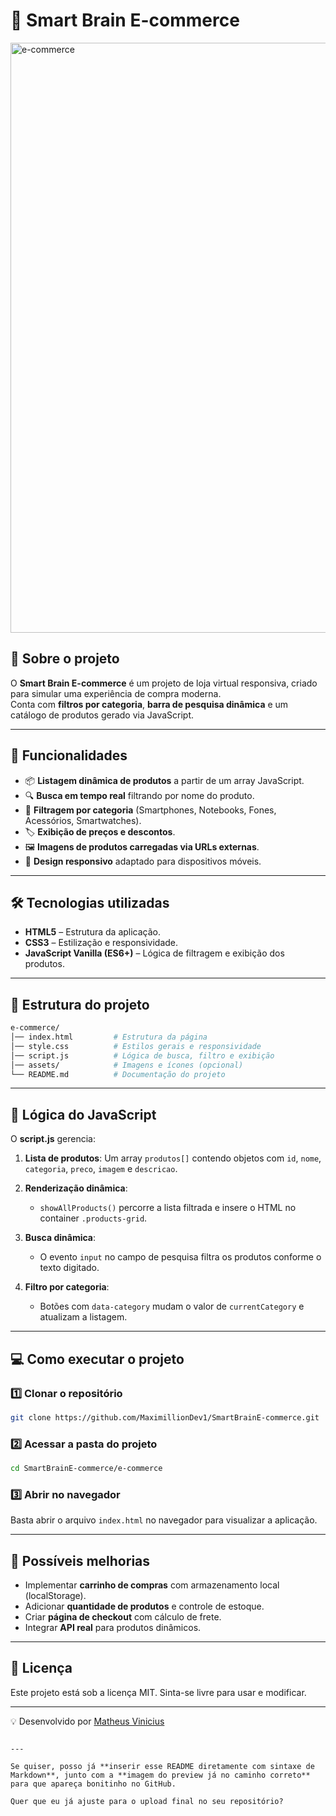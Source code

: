
# 🧠 Smart Brain E-commerce

<img width="1919" height="944" alt="e-commerce" src="https://github.com/user-attachments/assets/5ea5fd39-afa3-46de-a92f-29b5bbfb3de1" />



## 📌 Sobre o projeto
O **Smart Brain E-commerce** é um projeto de loja virtual responsiva, criado para simular uma experiência de compra moderna.  
Conta com **filtros por categoria**, **barra de pesquisa dinâmica** e um catálogo de produtos gerado via JavaScript.

---

## 🚀 Funcionalidades
- 📦 **Listagem dinâmica de produtos** a partir de um array JavaScript.
- 🔍 **Busca em tempo real** filtrando por nome do produto.
- 📂 **Filtragem por categoria** (Smartphones, Notebooks, Fones, Acessórios, Smartwatches).
- 🏷 **Exibição de preços e descontos**.
- 🖼 **Imagens de produtos carregadas via URLs externas**.
- 📱 **Design responsivo** adaptado para dispositivos móveis.

---

## 🛠 Tecnologias utilizadas
- **HTML5** – Estrutura da aplicação.
- **CSS3** – Estilização e responsividade.
- **JavaScript Vanilla (ES6+)** – Lógica de filtragem e exibição dos produtos.

---

## 📂 Estrutura do projeto
```bash
e-commerce/
│── index.html         # Estrutura da página
│── style.css          # Estilos gerais e responsividade
│── script.js          # Lógica de busca, filtro e exibição
│── assets/            # Imagens e ícones (opcional)
└── README.md          # Documentação do projeto
````

---

## 🧩 Lógica do JavaScript

O **script.js** gerencia:

1. **Lista de produtos**: Um array `produtos[]` contendo objetos com `id`, `nome`, `categoria`, `preco`, `imagem` e `descricao`.
2. **Renderização dinâmica**:

   * `showAllProducts()` percorre a lista filtrada e insere o HTML no container `.products-grid`.
3. **Busca dinâmica**:

   * O evento `input` no campo de pesquisa filtra os produtos conforme o texto digitado.
4. **Filtro por categoria**:

   * Botões com `data-category` mudam o valor de `currentCategory` e atualizam a listagem.

---

## 💻 Como executar o projeto

### 1️⃣ Clonar o repositório

```bash
git clone https://github.com/MaximillionDev1/SmartBrainE-commerce.git
```

### 2️⃣ Acessar a pasta do projeto

```bash
cd SmartBrainE-commerce/e-commerce
```

### 3️⃣ Abrir no navegador

Basta abrir o arquivo `index.html` no navegador para visualizar a aplicação.

---

## 📌 Possíveis melhorias

* Implementar **carrinho de compras** com armazenamento local (localStorage).
* Adicionar **quantidade de produtos** e controle de estoque.
* Criar **página de checkout** com cálculo de frete.
* Integrar **API real** para produtos dinâmicos.

---

## 📄 Licença

Este projeto está sob a licença MIT. Sinta-se livre para usar e modificar.

---

💡 Desenvolvido por [Matheus Vinicius](https://github.com/MaximillionDev1)

```

---

Se quiser, posso já **inserir esse README diretamente com sintaxe de Markdown**, junto com a **imagem do preview já no caminho correto** para que apareça bonitinho no GitHub.  

Quer que eu já ajuste para o upload final no seu repositório?
```
